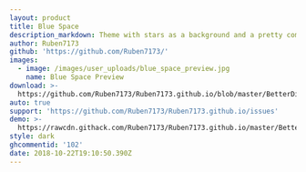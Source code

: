 ```yaml
---
layout: product
title: Blue Space
description_markdown: Theme with stars as a background and a pretty combo of green and blue.
author: Ruben7173
github: 'https://github.com/Ruben7173/'
images:
  - image: /images/user_uploads/blue_space_preview.jpg
    name: Blue Space Preview
download: >-
  https://github.com/Ruben7173/Ruben7173.github.io/blob/master/BetterDiscord-Themes/blue-space/blue-space.theme.css
auto: true
support: 'https://github.com/Ruben7173/Ruben7173.github.io/issues'
demo: >-
  https://rawcdn.githack.com/Ruben7173/Ruben7173.github.io/master/BetterDiscord-Themes/blue-space/code.css
style: dark
ghcommentid: '102'
date: 2018-10-22T19:10:50.390Z
---
```


